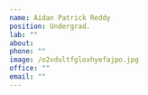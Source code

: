 ```yaml
---
name: Aidan Patrick Reddy
position: Undergrad.
lab: ""
about:
phone: ""
image: /o2vdultfgloxhyefajpo.jpg
office: ""
email: ""
---
```

